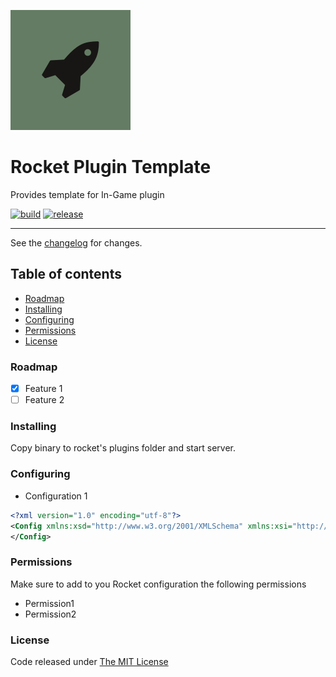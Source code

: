 ![logo](src/.editoricon.png)

# Rocket Plugin Template
Provides template for In-Game plugin


[![build](https://ci.appveyor.com/api/projects/status/template?svg=true)](https://ci.appveyor.com/project/ennerperez/rocket-plugins-template)
[![release](https://img.shields.io/github/v/release/lisiados-dev/rocket-plugins-template.svg)](https://github.com/lisiados-dev/rocket-plugins-template/releases/latest)


---------------------------------------

See the [changelog](CHANGELOG.md) for changes.

## Table of contents

* [Roadmap](#roadmap)
* [Installing](#installing)
* [Configuring](#configuring)
* [Permissions](#permissions)
* [License](#license)

### Roadmap

- [x] Feature 1
- [ ] Feature 2

### Installing

Copy binary to rocket's plugins folder and start server.

### Configuring

 - Configuration 1

```xml
<?xml version="1.0" encoding="utf-8"?>
<Config xmlns:xsd="http://www.w3.org/2001/XMLSchema" xmlns:xsi="http://www.w3.org/2001/XMLSchema-instance">
</Config>
```

### Permissions

Make sure to add to you Rocket configuration the following permissions

- Permission1
- Permission2

### License

Code released under [The MIT License](LICENSE)